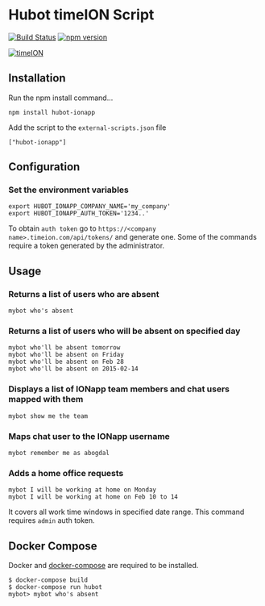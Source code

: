 # Hubot timeION Script

[![Build Status](https://travis-ci.org/bogdal/hubot-ionapp.svg?branch=master)](https://travis-ci.org/bogdal/hubot-ionapp)
[![npm version](https://badge.fury.io/js/hubot-ionapp.svg)](http://badge.fury.io/js/hubot-ionapp)

[![timeION](https://timeion.com/wp-content/uploads/2015/12/ion_logo_dark.svg)](https://timeion.com)


## Installation

Run the npm install command...

    npm install hubot-ionapp


Add the script to the `external-scripts.json` file

    ["hubot-ionapp"]

## Configuration

### Set the environment variables
    export HUBOT_IONAPP_COMPANY_NAME='my_company'
    export HUBOT_IONAPP_AUTH_TOKEN='1234..'

To obtain `auth token` go to `https://<company name>.timeion.com/api/tokens/` and generate one.
Some of the commands require a token generated by the administrator.

## Usage

### Returns a list of users who are absent
    mybot who's absent

### Returns a list of users who will be absent on specified day
    mybot who'll be absent tomorrow
    mybot who'll be absent on Friday
    mybot who'll be absent on Feb 28
    mybot who'll be absent on 2015-02-14


### Displays a list of IONapp team members and chat users mapped with them
    mybot show me the team


### Maps chat user to the IONapp username
    mybot remember me as abogdal


### Adds a home office requests
    mybot I will be working at home on Monday
    mybot I will be working at home on Feb 10 to 14

It covers all work time windows in specified date range. This command requires `admin` auth token.

## Docker Compose

Docker and [docker-compose](https://docs.docker.com/compose/install/) are required to be installed.

    $ docker-compose build
    $ docker-compose run hubot
    mybot> mybot who's absent
